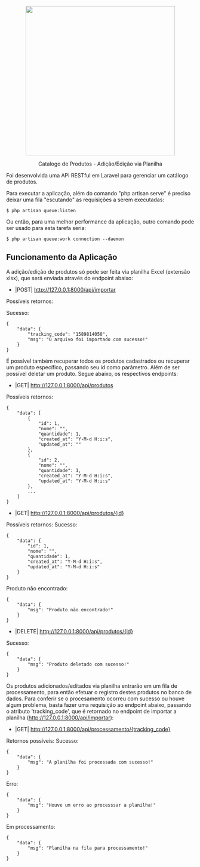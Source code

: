 <p align="center"><img src="https://res.cloudinary.com/dtfbvvkyp/image/upload/v1566331377/laravel-logolockup-cmyk-red.svg" width="400"></p>

<p align="center">Catalogo de Produtos - Adição/Edição via Planilha</p>

<p>Foi desenvolvida uma API RESTful em Laravel para gerenciar um catálogo de produtos.<p>


Para executar a aplicação, além do comando "php artisan serve" é preciso deixar uma fila "escutando" as requisições a serem executadas:

    $ php artisan queue:listen
    
Ou então, para uma melhor performance da aplicação, outro comando pode ser usado para esta tarefa seria:

    $ php artisan queue:work connection --daemon


<h2>Funcionamento da Aplicação</h2>


A adição/edição de produtos só pode ser feita via planilha Excel (extensão xlsx), que será enviada através do endpoint abaixo:

  - |POST| http://127.0.0.1:8000/api/importar

Possíveis retornos:
<p>Sucesso:</p>

    {
        "data": {
            "tracking_code": "1589814050",
            "msg": "O arquivo foi importado com sucesso!"
        }
    }  
  
É possível também recuperar todos os produtos cadastrados ou recuperar um produto específico, passando seu id como parâmetro.
Além de ser possível deletar um produto. Segue abaixo, os respectivos endpoints:

   - |GET| http://127.0.0.1:8000/api/produtos

Possíveis retornos:

    {
        "data": [
            {
                "id": 1,
                "nome": "",
                "quantidade": 1,
                "created_at": "Y-M-d H:i:s",
                "updated_at": ""
            },
            {
                "id": 2,
                "nome": "",
                "quantidade": 1,
                "created_at": "Y-M-d H:i:s",
                "updated_at": "Y-M-d H:i:s"
            },
            ...
        ]
    }
       
   - |GET| http://127.0.0.1:8000/api/produtos/{id}

Possíveis retornos:
Sucesso:

    {
        "data": {
            "id": 1,
            "nome": "",
            "quantidade": 1,
            "created_at": "Y-M-d H:i:s",
            "updated_at": "Y-M-d H:i:s"
        }
    }
    
Produto não encontrado:

    {
        "data": {
            "msg": "Produto não encontrado!"
        }
    }    
       
   - |DELETE| http://127.0.0.1:8000/api/produtos/{id}
   
Sucesso:

    {
        "data": {
            "msg": "Produto deletado com sucesso!"
        }
    }   
   
   
Os produtos adicionados/editados via planilha entrarão em um fila de processamento, para então efetuar o registro destes produtos no banco de dados.
Para conferir se o procesamento ocorreu com sucesso ou houve algum problema, basta fazer uma requisição ao endpoint abaixo, passando o atributo 'tracking_code', que é retornado no endpoint de importar a planilha (http://127.0.0.1:8000/api/importar):

   - |GET| http://127.0.0.1:8000/api/processamento/{tracking_code}
   
Retornos possíveis:
Sucesso:

    {
        "data": {
            "msg": "A planilha foi processada com sucesso!"
        }
    }
    
Erro:

    {
        "data": {
            "msg": "Houve um erro ao processsar a planilha!"
        }
    }
    
Em processamento:

    {
        "data": {
            "msg": "Planilha na fila para processamento!"
        }
    }        
               
